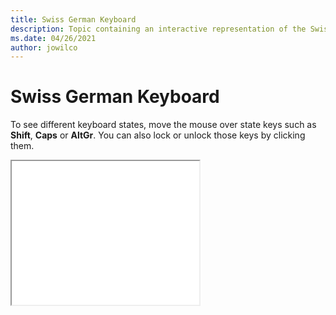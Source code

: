 ```yaml
--- 
title: Swiss German Keyboard 
description: Topic containing an interactive representation of the Swiss German Keyboard 
ms.date: 04/26/2021 
author: jowilco 
--- 
```

 
# Swiss German Keyboard 
 
To see different keyboard states, move the mouse over state keys such as **Shift**, **Caps** or **AltGr**. You can also lock or unlock those keys by clicking them. 
 
<iframe src="kbdsg.html" height="230"></iframe> 
